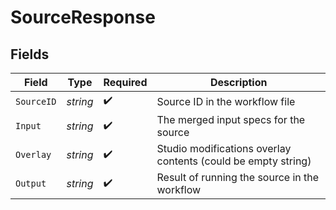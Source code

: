 # SourceResponse


## Fields

| Field                                                         | Type                                                          | Required                                                      | Description                                                   |
| ------------------------------------------------------------- | ------------------------------------------------------------- | ------------------------------------------------------------- | ------------------------------------------------------------- |
| `SourceID`                                                    | *string*                                                      | :heavy_check_mark:                                            | Source ID in the workflow file                                |
| `Input`                                                       | *string*                                                      | :heavy_check_mark:                                            | The merged input specs for the source                         |
| `Overlay`                                                     | *string*                                                      | :heavy_check_mark:                                            | Studio modifications overlay contents (could be empty string) |
| `Output`                                                      | *string*                                                      | :heavy_check_mark:                                            | Result of running the source in the workflow                  |